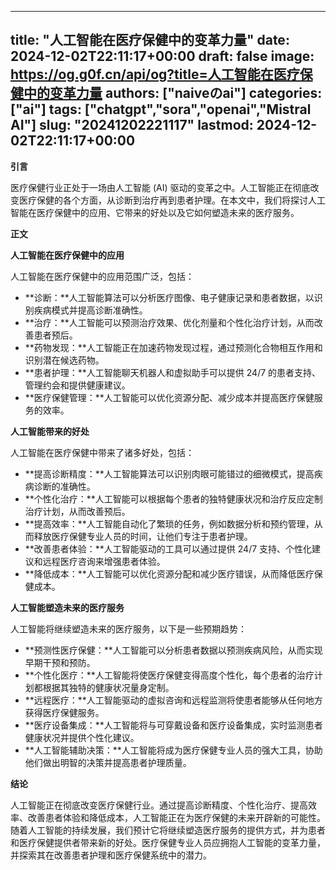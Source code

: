 
---
title: "人工智能在医疗保健中的变革力量"
date: 2024-12-02T22:11:17+00:00
draft: false
image: https://og.g0f.cn/api/og?title=人工智能在医疗保健中的变革力量
authors: ["naiveのai"]
categories: ["ai"]
tags: ["chatgpt","sora","openai","Mistral AI"]
slug: "20241202221117"
lastmod: 2024-12-02T22:11:17+00:00
---
**引言**

医疗保健行业正处于一场由人工智能 (AI) 驱动的变革之中。人工智能正在彻底改变医疗保健的各个方面，从诊断到治疗再到患者护理。在本文中，我们将探讨人工智能在医疗保健中的应用、它带来的好处以及它如何塑造未来的医疗服务。

**正文**

**人工智能在医疗保健中的应用**

人工智能在医疗保健中的应用范围广泛，包括：

* **诊断：**人工智能算法可以分析医疗图像、电子健康记录和患者数据，以识别疾病模式并提高诊断准确性。
* **治疗：**人工智能可以预测治疗效果、优化剂量和个性化治疗计划，从而改善患者预后。
* **药物发现：**人工智能正在加速药物发现过程，通过预测化合物相互作用和识别潜在候选药物。
* **患者护理：**人工智能聊天机器人和虚拟助手可以提供 24/7 的患者支持、管理约会和提供健康建议。
* **医疗保健管理：**人工智能可以优化资源分配、减少成本并提高医疗保健服务的效率。

**人工智能带来的好处**

人工智能在医疗保健中带来了诸多好处，包括：

* **提高诊断精度：**人工智能算法可以识别肉眼可能错过的细微模式，提高疾病诊断的准确性。
* **个性化治疗：**人工智能可以根据每个患者的独特健康状况和治疗反应定制治疗计划，从而改善预后。
* **提高效率：**人工智能自动化了繁琐的任务，例如数据分析和预约管理，从而释放医疗保健专业人员的时间，让他们专注于患者护理。
* **改善患者体验：**人工智能驱动的工具可以通过提供 24/7 支持、个性化建议和远程医疗咨询来增强患者体验。
* **降低成本：**人工智能可以优化资源分配和减少医疗错误，从而降低医疗保健成本。

**人工智能塑造未来的医疗服务**

人工智能将继续塑造未来的医疗服务，以下是一些预期趋势：

* **预测性医疗保健：**人工智能可以分析患者数据以预测疾病风险，从而实现早期干预和预防。
* **个性化医疗：**人工智能将使医疗保健变得高度个性化，每个患者的治疗计划都根据其独特的健康状况量身定制。
* **远程医疗：**人工智能驱动的虚拟咨询和远程监测将使患者能够从任何地方获得医疗保健服务。
* **医疗设备集成：**人工智能将与可穿戴设备和医疗设备集成，实时监测患者健康状况并提供个性化建议。
* **人工智能辅助决策：**人工智能将成为医疗保健专业人员的强大工具，协助他们做出明智的决策并提高患者护理质量。

**结论**

人工智能正在彻底改变医疗保健行业。通过提高诊断精度、个性化治疗、提高效率、改善患者体验和降低成本，人工智能正在为医疗保健的未来开辟新的可能性。随着人工智能的持续发展，我们预计它将继续塑造医疗服务的提供方式，并为患者和医疗保健提供者带来新的好处。医疗保健专业人员应拥抱人工智能的变革力量，并探索其在改善患者护理和医疗保健系统中的潜力。